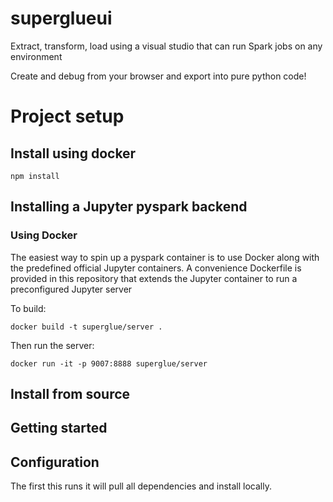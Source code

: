 # superglueui

Extract, transform, load using a visual studio that can run Spark jobs on any environment

Create and debug from your browser and export into pure python code!

# Project setup

## Install using docker
```
npm install
```
## Installing a Jupyter pyspark backend

### Using Docker
The easiest way to spin up a pyspark container is to use Docker along with the predefined official Jupyter containers.
A convenience Dockerfile is provided in this repository that extends the Jupyter container to run a preconfigured Jupyter server

To build:
```
docker build -t superglue/server .
```

Then run the server:
```
docker run -it -p 9007:8888 superglue/server
```

## Install from source

## Getting started

## Configuration
The first this runs it will pull all dependencies and install locally. 

